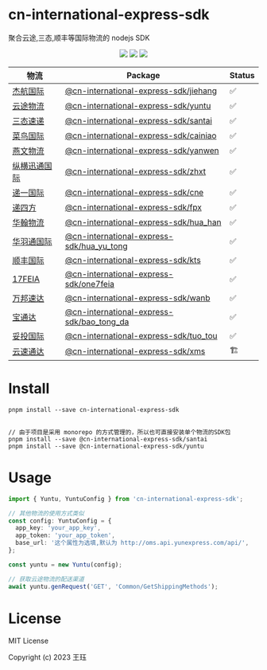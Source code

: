 # cn-international-express-sdk

聚合云途,三态,顺丰等国际物流的 nodejs SDK

<p align="center">
    <a href="https://npmcharts.com/compare/cn-international-express-sdk?minimal=true" rel="nofollow"><img src="https://img.shields.io/npm/dm/cn-international-express-sdk.svg" style="max-width:100%;"></a>
    <a href="https://www.npmjs.com/package/cn-international-express-sdk" rel="nofollow"><img src="https://img.shields.io/npm/v/cn-international-express-sdk.svg" style="max-width:100%;"></a>
    <a href="https://www.npmjs.com/package/cn-international-express-sdk" rel="nofollow"><img src="https://img.shields.io/npm/l/cn-international-express-sdk.svg?style=flat" style="max-width:100%;"></a>
</p>

| 物流                                                                                                                                                                                | Package                                                             | Status |
| ----------------------------------------------------------------------------------------------------------------------------------------------------------------------------------- | ------------------------------------------------------------------- | ------ |
| [杰航国际](https://xt.jiehang.net/sysstyle/clientApi/New-k5-API.pdf)                                                                                                                | [@cn-international-express-sdk/jiehang](./packages/jiehang)         | ✅     |
| [云途物流](https://yunexpress-fileupload.oss-cn-shenzhen.aliyuncs.com/%E4%BA%91%E9%80%94%E7%89%A9%E6%B5%81API%E6%8E%A5%E5%8F%A3%E5%BC%80%E5%8F%91%E8%A7%84%E8%8C%83OMS20230706.pdf) | [@cn-international-express-sdk/yuntu](./packages/yuntu)             | ✅     |
| [三态速递](https://www.sfcservice.com/webservice)                                                                                                                                   | [@cn-international-express-sdk/santai](./packages/santai)           | ✅     |
| [菜鸟国际](https://open.cainiao.com/document?namespace=gyuvti&slug=icpyy606guebmtrq)                                                                                                | [@cn-international-express-sdk/cainiao](./packages/cainiao)         | ✅     |
| [燕文物流](https://www.yw56.com.cn/webfile/API%E6%8E%A5%E5%8F%A3/)                                                                                                                  | [@cn-international-express-sdk/yanwen](./packages/yanwen)           | ✅     |
| [纵横迅通国际](http://order.globleexpress.com:8051/usercenter/manager/api_document.aspx)                                                                                            | [@cn-international-express-sdk/zhxt](./packages/zhxt)               | ✅     |
| [递一国际](https://docs.qq.com/pdf/DRnZBQW1ZRnRoQnpO?)                                                                                                                              | [@cn-international-express-sdk/cne](./packages/cne)                 | ✅     |
| [递四方](https://open.4px.com/apiInfo/apiDetail?itemId=2&mainId=96#)                                                                                                                | [@cn-international-express-sdk/fpx](./packages/fpx)                 | ✅     |
| [华翰物流](http://new.hh-exp.com:8181/docs/mindoc/createOrder)                                                                                                                      | [@cn-international-express-sdk/hua_han](./packages/hua_han)         | ✅     |
| [华羽通国际](http://szhyt.rtb56.com/usercenter/manager/api_document.aspx)                                                                                                           | [@cn-international-express-sdk/hua_yu_tong](./packages/hua_yu_tong) | ✅     |
| [顺丰国际](./assets/顺丰国际-KTS喀秋莎系统下单接口通用技术规范V4-7-20200509.docx)                                                                                                   | [@cn-international-express-sdk/kts](./packages/kts)                 | ✅     |
| [17FEIA](https://www.17feia.com/news?id=326&from=2)                                                                                                                                 | [@cn-international-express-sdk/one7feia](./packages/one7feia)       | ✅     |
| [万邦速达](http://apidoc.wanbexpress.com/)                                                                                                                                          | [@cn-international-express-sdk/wanb](./packages/wanb)               | ✅     |
| [宝通达](./assets/宝通达接口.pdf)                                                                                                                                                   | [@cn-international-express-sdk/bao_tong_da](./packages/bao_tong_da) | ✅     |
| [妥投国际](http://order.logtt.com/usercenter/manager/api_document.aspx)                                                                                                             | [@cn-international-express-sdk/tuo_tou](./packages/tuo_tou)         | ✅     |
| [云速通达](./assets/云速通达xms.docx)                                                                                                                                               | [@cn-international-express-sdk/xms](./packages/xms)                 | 🏗️     |

# Install

```shell
pnpm install --save cn-international-express-sdk


// 由于项目是采用 monorepo 的方式管理的，所以也可直接安装单个物流的SDK包
pnpm install --save @cn-international-express-sdk/santai
pnpm install --save @cn-international-express-sdk/yuntu
```

# Usage

```typescript
import { Yuntu, YuntuConfig } from 'cn-international-express-sdk';

// 其他物流的使用方式类似
const config: YuntuConfig = {
  app_key: 'your_app_key',
  app_token: 'your_app_token',
  base_url: '这个属性为选填,默认为 http://oms.api.yunexpress.com/api/',
};

const yuntu = new Yuntu(config);

// 获取云途物流的配送渠道
await yuntu.genRequest('GET', 'Common/GetShippingMethods');
```

# License

MIT License

Copyright (c) 2023 王珏
